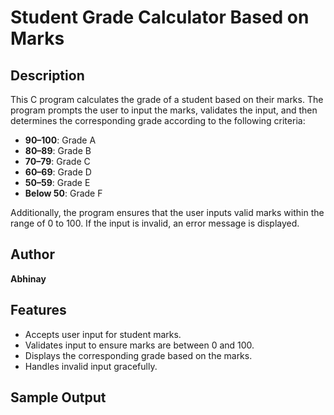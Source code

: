 # Student Grade Calculator Based on Marks

## Description

This C program calculates the grade of a student based on their marks. The program prompts the user to input the marks, validates the input, and then determines the corresponding grade according to the following criteria:

- **90–100**: Grade A
- **80–89**: Grade B
- **70–79**: Grade C
- **60–69**: Grade D
- **50–59**: Grade E
- **Below 50**: Grade F

Additionally, the program ensures that the user inputs valid marks within the range of 0 to 100. If the input is invalid, an error message is displayed.

## Author

**Abhinay**

## Features

- Accepts user input for student marks.
- Validates input to ensure marks are between 0 and 100.
- Displays the corresponding grade based on the marks.
- Handles invalid input gracefully.

## Sample Output



